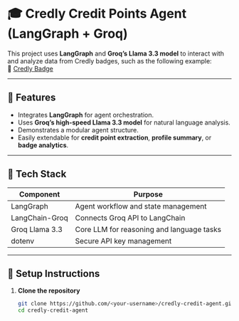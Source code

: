 # 🎓 Credly Credit Points Agent (LangGraph + Groq)

This project uses **LangGraph** and **Groq’s Llama 3.3 model** to interact with and analyze data from Credly badges, such as the following example:  
🔗 [Credly Badge](https://www.credly.com/badges/e192db17-f8c5-46aa-8f99-8a565223f1d6?)

---

## 🚀 Features
- Integrates **LangGraph** for agent orchestration.
- Uses **Groq’s high-speed Llama 3.3 model** for natural language analysis.
- Demonstrates a modular agent structure.
- Easily extendable for **credit point extraction**, **profile summary**, or **badge analytics**.

---

## 🧩 Tech Stack
| Component | Purpose |
|------------|----------|
| LangGraph | Agent workflow and state management |
| LangChain-Groq | Connects Groq API to LangChain |
| Groq Llama 3.3 | Core LLM for reasoning and language tasks |
| dotenv | Secure API key management |

---

## 🧰 Setup Instructions

1. **Clone the repository**
   ```bash
   git clone https://github.com/<your-username>/credly-credit-agent.git
   cd credly-credit-agent
